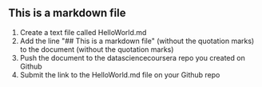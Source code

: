 ## This is a markdown file

1. Create a text file called HelloWorld.md
2. Add the line "## This is a markdown file" (without the quotation marks) to
   the document (without the quotation marks)
3. Push the document to the datasciencecoursera repo you created on Github
4. Submit the link to the HelloWorld.md file on your Github repo
